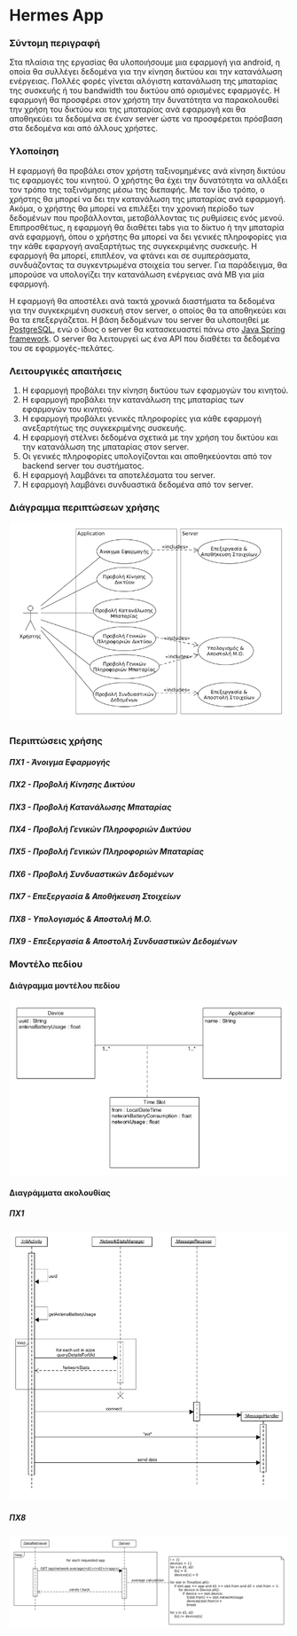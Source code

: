 # Hermes App

### Σύντομη περιγραφή

Στα πλαίσια της εργασίας θα υλοποιήσουμε μια εφαρμογή για  android, η  οποία θα συλλέγει δεδομένα για την κίνηση δικτύου και την κατανάλωση ενέργειας. Πολλές φορές γίνεται αλόγιστη κατανάλωση της μπαταρίας της συσκευής ή του bandwidth του δικτύου από ορισμένες εφαρμογές. Η εφαρμογή θα προσφέρει στον χρήστη την δυνατότητα να παρακολουθεί την χρήση του δικτύου και της μπαταρίας ανά εφαρμογή και θα αποθηκεύει τα δεδομένα σε έναν server ώστε να προσφέρεται πρόσβαση στα δεδομένα και από άλλους χρήστες.

### Υλοποίηση

Η εφαρμογή θα προβάλει στον χρήστη ταξινομημένες ανά κίνηση δικτύου τις εφαρμογές του κινητού. Ο χρήστης θα έχει την δυνατότητα να αλλάξει τον τρόπο της ταξινόμησης μέσω της διεπαφής. Με τον ίδιο τρόπο, ο χρήστης θα μπορεί να δει την κατανάλωση της μπαταρίας ανά εφαρμογή. Ακόμα, ο χρήστης θα μπορεί να επιλέξει την χρονική περίοδο των δεδομένων που προβάλλονται, μεταβάλλοντας τις ρυθμίσεις ενός μενού. Επιπροσθέτως, η εφαρμογή θα διαθέτει tabs για το δίκτυο ή την μπαταρία ανά εφαρμογή, όπου ο χρήστης θα μπορεί να δει γενικές πληροφορίες για την κάθε εφαργογή αναξαρτήτως της συγκεκριμένης συσκευής. Η εφαρμογή θα μπορεί, επιπλέον, να φτάνει και σε συμπεράσματα, συνδυάζοντας τα συγκεντρωμένα στοιχεία του server. Για παράδειγμα, θα μπορούσε να υπολογίζει την κατανάλωση ενέργειας ανά MB για μία εφαρμογή.

Η εφαρμογή θα αποστέλει ανά τακτά χρονικά διαστήματα τα δεδομένα για την συγκεκριμένη συσκευή στον server, ο οποίος θα τα αποθηκεύει και θα τα επεξεργάζεται. Η βάση δεδομένων του server θα υλοποιηθεί με [PostgreSQL](https://www.postgresql.org/), ενώ ο ίδιος ο server θα κατασκευαστεί πάνω στο [Java Spring framework](https://spring.io/projects/spring-framework). Ο server θα λειτουργεί ως ένα API που διαθέτει τα δεδομένα του σε εφαρμογές-πελάτες.

### Λειτουργικές απαιτήσεις

1. Η εφαρμογή προβάλει την κίνηση δικτύου των εφαρμογών του κινητού.
2. Η εφαρμογή προβάλει την κατανάλωση της μπαταρίας των εφαρμογών του κινητού.
3. Η εφαρμογή προβάλει γενικές πληροφορίες για κάθε εφαρμογή ανεξαρτήτως της συγκεκριμένης συσκευής.
4. Η εφαρμογή στέλνει δεδομένα σχετικά με την χρήση του δικτύου και την κατανάλωση της μπαταρίας στον server.
5. Οι γενικές πληροφορίες υπολογίζονται και αποθηκεύονται από τον backend server του συστήματος.
6. Η εφαρμογή λαμβάνει τα αποτελέσματα του server.
7. H εφαρμογή λαμβάνει συνδυαστικά δεδομένα από τον server.

### Διάγραμμα περιπτώσεων χρήσης

![use case diagram](docs/diagrams/use_case.png)

### Περιπτώσεις χρήσης

##### ΠΧ1 - Άνοιγμα Εφαρμογής

##### ΠΧ2 - Προβολή Κίνησης Δικτύου

##### ΠΧ3 - Προβολή Κατανάλωσης Μπαταρίας

##### ΠΧ4 - Προβολή Γενικών Πληροφοριών Δικτύου

##### ΠΧ5 - Προβολή Γενικών Πληροφοριών Μπαταρίας

##### ΠΧ6 - Προβολή Συνδυαστικών Δεδομένων

##### ΠΧ7 - Επεξεργασία & Αποθήκευση Στοιχείων

##### ΠΧ8 - Υπολογισμός & Αποστολή Μ.Ο.

##### ΠΧ9 - Επεξεργασία & Αποστολή Συνδυαστικών Δεδομένων

### Μοντέλο πεδίου

#### Διάγραμμα μοντέλου πεδίου

![domain model diagram](docs/diagrams/domain_model.png)

#### Διαγράμματα ακολουθίας

##### ΠΧ1

![uc1 sequence diagram](docs/diagrams/uc1_sequence_diagram.png)

##### ΠΧ8

![uc8 sequence diagram](docs/diagrams/uc8_sequence_diagram.png)
